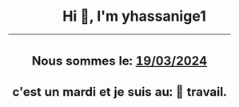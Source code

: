 <h1 align='center'>Hi 👋, I'm yhassanige1</h1>
<div align='center'>

|<h2 align='center'>Nous sommes le: <u>19/03/2024</u></h2><h2 align='center'>c'est un mardi et je suis au: 🏢 travail.</h2>|
|---
</div>